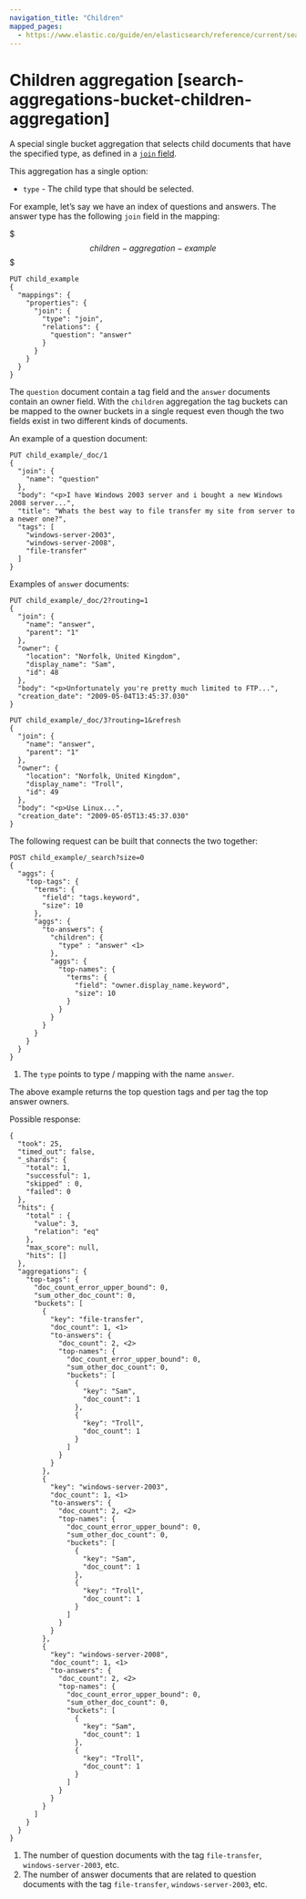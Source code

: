 ```yaml
---
navigation_title: "Children"
mapped_pages:
  - https://www.elastic.co/guide/en/elasticsearch/reference/current/search-aggregations-bucket-children-aggregation.html
---
```


# Children aggregation [search-aggregations-bucket-children-aggregation]


A special single bucket aggregation that selects child documents that have the specified type, as defined in a [`join` field](/reference/elasticsearch/mapping-reference/parent-join.md).

This aggregation has a single option:

* `type` - The child type that should be selected.

For example, let’s say we have an index of questions and answers. The answer type has the following `join` field in the mapping:

$$$children-aggregation-example$$$

```console
PUT child_example
{
  "mappings": {
    "properties": {
      "join": {
        "type": "join",
        "relations": {
          "question": "answer"
        }
      }
    }
  }
}
```

The `question` document contain a tag field and the `answer` documents contain an owner field. With the `children` aggregation the tag buckets can be mapped to the owner buckets in a single request even though the two fields exist in two different kinds of documents.

An example of a question document:

```console
PUT child_example/_doc/1
{
  "join": {
    "name": "question"
  },
  "body": "<p>I have Windows 2003 server and i bought a new Windows 2008 server...",
  "title": "Whats the best way to file transfer my site from server to a newer one?",
  "tags": [
    "windows-server-2003",
    "windows-server-2008",
    "file-transfer"
  ]
}
```

Examples of `answer` documents:

```console
PUT child_example/_doc/2?routing=1
{
  "join": {
    "name": "answer",
    "parent": "1"
  },
  "owner": {
    "location": "Norfolk, United Kingdom",
    "display_name": "Sam",
    "id": 48
  },
  "body": "<p>Unfortunately you're pretty much limited to FTP...",
  "creation_date": "2009-05-04T13:45:37.030"
}

PUT child_example/_doc/3?routing=1&refresh
{
  "join": {
    "name": "answer",
    "parent": "1"
  },
  "owner": {
    "location": "Norfolk, United Kingdom",
    "display_name": "Troll",
    "id": 49
  },
  "body": "<p>Use Linux...",
  "creation_date": "2009-05-05T13:45:37.030"
}
```

The following request can be built that connects the two together:

```console
POST child_example/_search?size=0
{
  "aggs": {
    "top-tags": {
      "terms": {
        "field": "tags.keyword",
        "size": 10
      },
      "aggs": {
        "to-answers": {
          "children": {
            "type" : "answer" <1>
          },
          "aggs": {
            "top-names": {
              "terms": {
                "field": "owner.display_name.keyword",
                "size": 10
              }
            }
          }
        }
      }
    }
  }
}
```

1. The `type` points to type / mapping with the name `answer`.


The above example returns the top question tags and per tag the top answer owners.

Possible response:

```console-result
{
  "took": 25,
  "timed_out": false,
  "_shards": {
    "total": 1,
    "successful": 1,
    "skipped" : 0,
    "failed": 0
  },
  "hits": {
    "total" : {
      "value": 3,
      "relation": "eq"
    },
    "max_score": null,
    "hits": []
  },
  "aggregations": {
    "top-tags": {
      "doc_count_error_upper_bound": 0,
      "sum_other_doc_count": 0,
      "buckets": [
        {
          "key": "file-transfer",
          "doc_count": 1, <1>
          "to-answers": {
            "doc_count": 2, <2>
            "top-names": {
              "doc_count_error_upper_bound": 0,
              "sum_other_doc_count": 0,
              "buckets": [
                {
                  "key": "Sam",
                  "doc_count": 1
                },
                {
                  "key": "Troll",
                  "doc_count": 1
                }
              ]
            }
          }
        },
        {
          "key": "windows-server-2003",
          "doc_count": 1, <1>
          "to-answers": {
            "doc_count": 2, <2>
            "top-names": {
              "doc_count_error_upper_bound": 0,
              "sum_other_doc_count": 0,
              "buckets": [
                {
                  "key": "Sam",
                  "doc_count": 1
                },
                {
                  "key": "Troll",
                  "doc_count": 1
                }
              ]
            }
          }
        },
        {
          "key": "windows-server-2008",
          "doc_count": 1, <1>
          "to-answers": {
            "doc_count": 2, <2>
            "top-names": {
              "doc_count_error_upper_bound": 0,
              "sum_other_doc_count": 0,
              "buckets": [
                {
                  "key": "Sam",
                  "doc_count": 1
                },
                {
                  "key": "Troll",
                  "doc_count": 1
                }
              ]
            }
          }
        }
      ]
    }
  }
}
```

1. The number of question documents with the tag `file-transfer`, `windows-server-2003`, etc.
2. The number of answer documents that are related to question documents with the tag `file-transfer`, `windows-server-2003`, etc.


